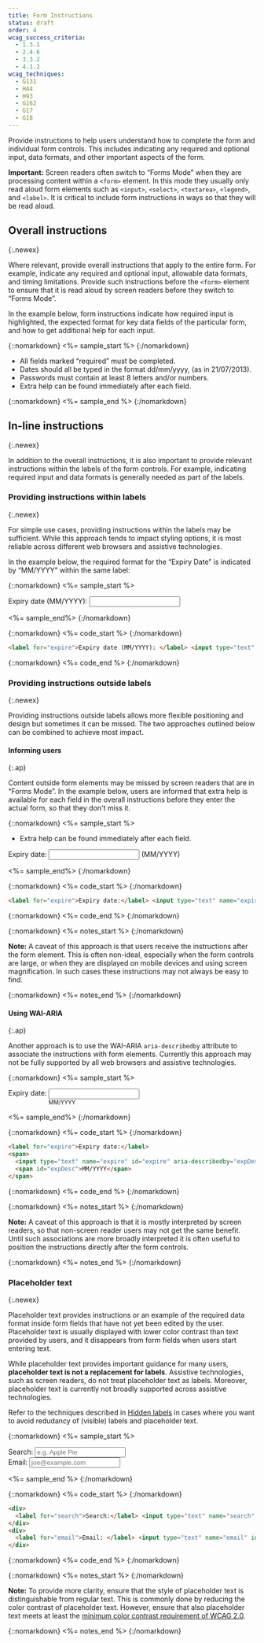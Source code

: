 ```yaml
---
title: Form Instructions
status: draft
order: 4
wcag_success_criteria:
  - 1.3.1
  - 2.4.6
  - 3.3.2
  - 4.1.2
wcag_techniques:
  - G131
  - H44
  - H93
  - G162
  - G17
  - G18
---
```


Provide instructions to help users understand how to complete the form and individual form controls. This includes indicating any required and optional input, data formats, and other important aspects of the form.

**Important:** Screen readers often switch to “Forms Mode” when they are processing content within a `<form>` element. In this mode they usually only read aloud form elements such as `<input>`, `<select>`, `<textarea>`, `<legend>`, and `<label>`. It is critical to include form instructions in ways so that they will be read aloud.

## Overall instructions
{:.newex}

Where relevant, provide overall instructions that apply to the entire form. For example, indicate any required and optional input, allowable data formats, and timing limitations. Provide such instructions before the `<form>` element to ensure that it is read aloud by screen readers before they switch to “Forms Mode”.

In the example below, form instructions indicate how required input is highlighted, the expected format for key data fields of the particular form, and how to get additional help for each input.

{::nomarkdown}
<%= sample_start %>
{:/nomarkdown}

- All fields marked “required” must be completed.
- Dates should all be typed in the format dd/mm/yyyy, (as in 21/07/2013).
- Passwords must contain at least 8 letters and/or numbers.
- Extra help can be found immediately after each field.

{::nomarkdown}
<%= sample_end %>
{:/nomarkdown}

## In-line instructions
{:.newex}

In addition to the overall instructions, it is also important to provide relevant instructions within the labels of the form controls. For example, indicating required input and data formats is generally needed as part of the labels.

### Providing instructions within labels
{:.newex}

For simple use cases, providing instructions within the labels may be sufficient. While this approach tends to impact styling options, it is most reliable across different web browsers and assistive technologies.

In the example below, the required format for the “Expiry Date” is indicated by “MM/YYYY” within the same label:

{::nomarkdown}
<%= sample_start %>

<form method="post" action="#">
  <div>
    <label for="expire">Expiry date (MM/YYYY): </label> <input type="text" name="expire" id="expire">
  </div>
</form>

<%= sample_end%>
{:/nomarkdown}

{::nomarkdown}
<%= code_start %>
{:/nomarkdown}

~~~ html
<label for="expire">Expiry date (MM/YYYY): </label> <input type="text" name="expire" id="expire">
~~~

{::nomarkdown}
<%= code_end %>
{:/nomarkdown}

### Providing instructions outside labels
{:.newex}

Providing instructions outside labels allows more flexible positioning and design but sometimes it can be missed. The two approaches outlined below can be combined to achieve most impact.

#### Informing users
{:.ap}

Content outside form elements may be missed by screen readers that are in “Forms Mode”. In the example below, users are informed that extra help is available for each field in the overall instructions before they enter the actual form, so that they don't miss it.

{::nomarkdown}
<%= sample_start %>

<ul>
  <li>Extra help can be found immediately after each field.</li>
</ul>

<form method="post" action="#">
  <div>
    <label for="expire2">Expiry date:</label> <input type="text" name="expire" id="expire2"> <span>(MM/YYYY)</span>
  </div>
</form>

<%= sample_end%>
{:/nomarkdown}

{::nomarkdown}
<%= code_start %>
{:/nomarkdown}

~~~ html
<label for="expire">Expiry date:</label> <input type="text" name="expire" id="expire"> <span>(MM/YYYY)</span>
~~~

{::nomarkdown}
<%= code_end %>
{:/nomarkdown}

{::nomarkdown}
<%= notes_start %>
{:/nomarkdown}

**Note:** A caveat of this approach is that users receive the instructions after the form element. This is often non-ideal, especially when the form controls are large, or when they are displayed on mobile devices and using screen magnification. In such cases these instructions may not always be easy to find.

{::nomarkdown}
<%= notes_end %>
{:/nomarkdown}

#### Using WAI-ARIA
{:.ap}

Another approach is to use the WAI-ARIA `aria-describedby` attribute to associate the instructions with form elements. Currently this approach may not be fully supported by all web browsers and assistive technologies.

{::nomarkdown}
<%= sample_start %>

<style>
  #ex3 span {
    display: inline-block;
    vertical-align: top;
  }
  #ex3 span span {
    display: block;
    font-size: 0.8em;
  }
</style>
<form method="post" action="#" id="ex3">
  <div>
    <label for="expire4">Expiry date:</label>
    <span>
      <input type="text" name="expire" id="expire4" aria-describedby="expDesc2">
      <span id="expDesc2">MM/YYYY</span>
    </span>
  </div>
</form>

<%= sample_end%>
{:/nomarkdown}

{::nomarkdown}
<%= code_start %>
{:/nomarkdown}

~~~ html
<label for="expire">Expiry date:</label>
<span>
  <input type="text" name="expire" id="expire" aria-describedby="expDesc">
  <span id="expDesc">MM/YYYY</span>
</span>
~~~

{::nomarkdown}
<%= code_end %>
{:/nomarkdown}

{::nomarkdown}
<%= notes_start %>
{:/nomarkdown}

**Note:** A caveat of this approach is that it is mostly interpreted by screen readers, so that non-screen reader users may not get the same benefit. Until such associations are more broadly interpreted it is often useful to position the instructions directly after the form controls.

{::nomarkdown}
<%= notes_end %>
{:/nomarkdown}

### Placeholder text
{:.newex}

Placeholder text provides instructions or an example of the required data format inside form fields that have not yet been edited by the user. Placeholder text is usually displayed with lower color contrast than text provided by users, and it disappears from form fields when users start entering text.

While placeholder text provides important guidance for many users, **placeholder text is not a replacement for labels**. Assistive technologies, such as screen readers, do not treat placeholder text as labels. Moreover, placeholder text is currently not broadly supported across assistive technologies.

Refer to the techniques described in [Hidden labels](labels.html#hidden) in cases where you want to avoid redudancy of (visible) labels and placeholder text.

{::nomarkdown}
<%= sample_start %>
<form method="post" action="#">
  <div>
    <label for="search">Search:</label> <input type="text" name="search" id="search" placeholder="e.g. Apple Pie">
  </div>
  <div>
    <label for="email">Email: </label> <input type="text" name="email" id="email" placeholder="joe@example.com">
  </div>
</form>

<%= sample_end %>
{:/nomarkdown}

{::nomarkdown}
<%= code_start %>
{:/nomarkdown}

~~~ html
<div>
  <label for="search">Search:</label> <input type="text" name="search" id="search" placeholder="e.g. Apple Pie">
</div>
<div>
  <label for="email">Email: </label> <input type="text" name="email" id="email" placeholder="joe@example.com">
</div>
~~~

{::nomarkdown}
<%= code_end %>
{:/nomarkdown}

{::nomarkdown}
<%= notes_start %>
{:/nomarkdown}

**Note:** To provide more clarity, ensure that the style of placeholder text is distinguishable from regular text. This is commonly done by reducing the color contrast of placeholder text. However, ensure that also placeholder text meets at least the [minimum color contrast requirement of WCAG 2.0](http://www.w3.org/WAI/WCAG20/quickref/#qr-visual-audio-contrast-contrast).

{::nomarkdown}
<%= notes_end %>
{:/nomarkdown}
